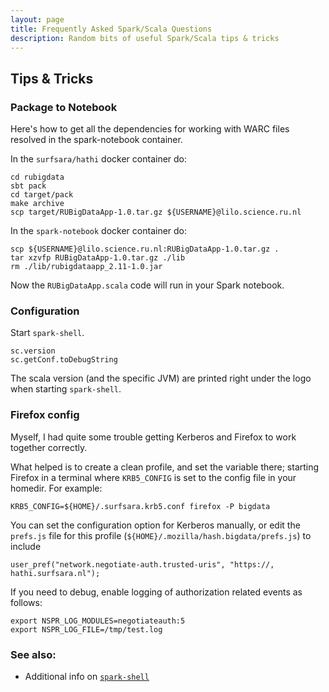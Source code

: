 ```yaml
---
layout: page
title: Frequently Asked Spark/Scala Questions
description: Random bits of useful Spark/Scala tips & tricks
---
```


## Tips & Tricks

### Package to Notebook

Here's how to get all the dependencies for working with WARC files resolved in the spark-notebook container.

In the `surfsara/hathi` docker container do:

```
cd rubigdata
sbt pack
cd target/pack
make archive
scp target/RUBigDataApp-1.0.tar.gz ${USERNAME}@lilo.science.ru.nl
```

In the `spark-notebook` docker container do:

```
scp ${USERNAME}@lilo.science.ru.nl:RUBigDataApp-1.0.tar.gz .
tar xzvfp RUBigDataApp-1.0.tar.gz ./lib
rm ./lib/rubigdataapp_2.11-1.0.jar
```

Now the `RUBigDataApp.scala` code will run in your Spark notebook.

### Configuration

Start `spark-shell`.

```
sc.version
sc.getConf.toDebugString
```

The scala version (and the specific JVM) are printed right under the logo when starting `spark-shell`.

### Firefox config

Myself, I had quite some trouble getting Kerberos and Firefox to work together correctly.

What helped is to create a clean profile, and set the variable there;
starting Firefox in a terminal where `KRB5_CONFIG` is set to the config file in your homedir.
For example:

    KRB5_CONFIG=${HOME}/.surfsara.krb5.conf firefox -P bigdata

You can set the configuration option for Kerberos manually, or edit the `prefs.js` file for this profile
(`${HOME}/.mozilla/hash.bigdata/prefs.js`) to include

    user_pref("network.negotiate-auth.trusted-uris", "https://, hathi.surfsara.nl");

If you need to debug, enable logging of authorization related events as follows:

    export NSPR_LOG_MODULES=negotiateauth:5
    export NSPR_LOG_FILE=/tmp/test.log

### See also:

* Additional info on [`spark-shell`](https://jaceklaskowski.gitbooks.io/mastering-apache-spark/content/spark-shell.html)



